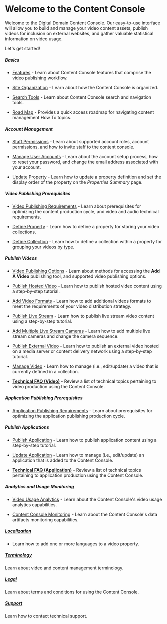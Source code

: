 # Welcome to the Content Console

Welcome to the Digital Domain Content Console. Our easy-to-use interface will allow you to build and manage your video content assets, publish videos for inclusion on external websites, and gather valuable statistical information on video usage.

Let's get started!

##### Basics

* [Features](venom\features.md) - Learn about Content Console features that comprise the video publishing workflow.

* [Site Organization](venom\siteorg.md) - Learn about how the Content Console is organized.

* [Search Tools](venom\siteorg.md) - Learn about Content Console search and navigation tools.

* [Road Map](venom\roadmap.md) - Provides a quick access roadmap for navigating content management How To topics.


##### Account Management

* [Staff Permissions](venom\permissions.md) - Learn about supported account roles, account permissions, and how to invite staff to the content console.

* [Manage User Accounts](venom\accountmanage.md) - Learn about the account setup process, how to reset your password, and change the email address associated with your account.

* [Update Property](venom\updateproperty.md) - Learn how to update a property definition and set the display order of the property on the *Properties Summary* page.

##### Video Publishing Prerequisites

* [Video Publishing Requirements](venom\videopublishrequirements.md) - Learn about prerequisites for optimizing the content production cycle, and video and audio technical requirements.

* [Define Property](venom\createproperty.md) - Learn how to define a property for storing your video collections.

* [Define Collection](venom\createcollection.md) - Learn how to define a collection within a property for grouping your videos by type.

##### Publish Videos

* [Video Publishing Options](venom\videopublishingoptions.md) - Learn about methods for accessing the **Add A Video** publishing tool, and supported video publishing options.  

* [Publish Hosted Video](venom\publishhostedvideo.md) - Learn how to publish hosted video content using a step-by-step tutorial.

* [Add Video Formats](venom\addvideoformats.md) - Learn how to add additional videos formats to meet the requirements of your video distribution strategy.

* [Publish Live Stream](venom\publishliveevent.md) - Learn how to publish live stream video content using a step-by-step tutorial.

* [Add Multiple Live Stream Cameras](venom\addcamerastreams.md) - Learn how to add multiple live stream cameras and change the camera sequence.

* [Publish External Video](venom\publishexternalvideo.md) - Learn how to publish an external video hosted on a media server or content delivery network using a step-by-step tutorial.

* [Manage Video](venom\managevideo.md) - Learn how to manage (i.e., edit/update) a video that is currently defined in a collection.

* [**Technical FAQ (Video)**](venom\techfaqvideo.md) -  Review a list of technical topics pertaining to video production using the Content Console.

##### Application Publishing Prerequisites

* [Application Publishing Requirements](venom\apppublishrequirements.md) - Learn about prerequisites for optimizing the application publishing production cycle.

##### Publish Applications

* [Publish Application](venom\publishapp.md) - Learn how to publish application content using a step-by-step tutorial.

* [Update Application](venom\manageapp.md) - Learn how to manage (i.e., edit/update) an application that is added to the Content Console.

* [**Technical FAQ (Application)**](venom\techfaqapp.md) - Review a list of technical topics pertaining to application production using the Content Console.

##### Analytics and Usage Monitoring

* [Video Usage Analytics](venom\videousageanalytics.md) - Learn about the Content Console's video usage analytics capabilities.

* [Content Console Monitoring](venom\contentconsolemonitoring.md) - Learn about the Content Console's data artifacts monitoring capabilities.

##### [Localization](venom\localization.md)

* Learn how to add one or more languages to a video property.

##### [**Terminology**](venom\terms.md)

Learn about video and content management terminology.

##### [Legal](venom\legal.md)

Learn about terms and conditions for using the Content Console.

##### [**Support**](venom\support.md)

Learn how to contact technical support.
